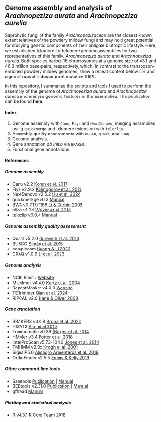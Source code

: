 ## Genome assembly and analysis of *Arachnopeziza aurata* and *Arachnopeziza aurelia*

Saprohytic fungi of the family *Arachnopezizaceae* are the closest known extant relatives of the powdery mildew fungi and may hold great potential for studying genetic components of their obligate biotrophic lifestyle. Here, we established telomere-to-telomere genome assemblies for two representatives of this family, *Arachnopeziza aurata* and *Arachnopeziza aurelia*. Both species harbor 16 chromosomes at a genome size of 43.1 and 46.3 million base-pairs, respectively, which, in contrast to the transposon-enriched powdery mildew genomes, show a repeat content below 5% and signs of repeat-induced point mutation (RIP). 

In this repository, I summarize the scripts and tools I used to perform the assembly of the genome of *Arachnopeziza aurata* and *Arachnopeziza aurelia* and analyse genomic features in the assemblies. 
The publication can be found **here**.

#### Index

01. Genome assembly with `Canu`, `Flye` and `NextDenovo`, merging assemblies using `quickmerge` and telomere extension with `teloclip`.
02. Assembly quality assessments with `BUSCO`, `Quast`, and `CRAQ`.
03. Genome analysis.
04. Gene annotation *ab initio* via `BRAKER`.
05. Functional gene annotations.

#### References

##### Genome assembly
- Canu v2.2 [Koren et al. 2017]()
- Flye v2.9.2 [Kolmogorov et al. 2019]()
- NextDenovo v2.5.2 [Hu et al. 2024]()
- quickmerkge v0.3 [Manual](https://github.com/mahulchak/quickmerge?tab=readme-ov-file)
- BWA v0.7.17.r1188 [Li & Durbin 2009]()
- pilon v1.24 [Walker et al. 2014]()
- teloclip v0.0.4 [Manual](https://github.com/Adamtaranto/teloclip)

##### Genome assembly quality assessment
- Quast v5.2.0 [Gurevich et al. 2013]()
- BUSCO [Simão et al. 2015]()
- compleasm [Huang & Li 2023]()
- CRAQ v1.0.9 [Li et al. 2023]()

##### Genome analysis
- NCBI Blast+ [Website](https://www.ncbi.nlm.nih.gov/books/NBK279690/)
- MUMmer v4.4.0 [Kurtz et al. 2004]()
- RepeatMasker v4.0.9 [Website](http://www.repeatmasker.org)
- TETrimmer [Qian et al. 2024]()
- RIPCAL v2.0 [Hane & Oliver 2008](www.r-project.org/)

##### Gene annotation
- BRAKER3 v3.0.8 [Bruna et al. 2023](https://academic.oup.com/bioinformatics/article-lookup/doi/10.1093/bioinformatics/btv661)
- HISAT2 [Kim et al 2015](http://www.nature.com/articles/nmeth.3317)
- Trimmomatic v0.39 [(Bolger et al. 2014]()
- HMMer v3.4 [Potter et al. 2018]()
- InterProScan v5.73-104.0 [Jones et al. 2014]()
- TMHMM v2.0c [Krogh et al. 2001]()
- SignalP5.0 [Almagro Armenteros et al. 2019]()
- OrthoFinder v2.5.5 [Emms & Kelly 2019]()

##### Other command-line tools
- Samtools [Publication](https://academic.oup.com/bioinformatics/article/25/16/2078/204688) | [Manual](http://www.htslib.org/doc/)
- BEDtools v2.31.0 [Publication](https://academic.oup.com/bioinformatics/article-lookup/doi/10.1093/bioinformatics/btq033) | [Manual](https://bedtools.readthedocs.io/en/latest/)
- gffread [Manual](http://ccb.jhu.edu/software/stringtie/gff.shtml)

##### Plotting and statistical analysis
- R v4.3.1 [R Core Team 2018]()
